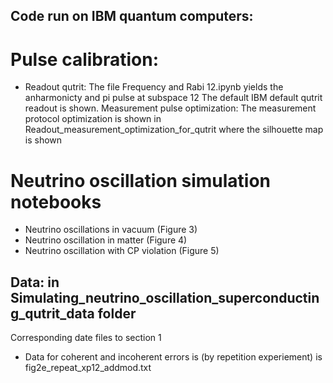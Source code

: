 ## Code run on IBM quantum computers: 
# Pulse calibration:
- Readout qutrit: The file Frequency and Rabi 12.ipynb yields the anharmonicty and pi pulse at subspace 12
 The default IBM default qutrit readout is shown. 
Measurement pulse optimization:
The measurement protocol optimization is shown in Readout_measurement_optimization_for_qutrit where the silhouette map is shown

# Neutrino oscillation simulation notebooks
- Neutrino oscillations in vacuum (Figure 3)
- Neutrino oscillation in matter (Figure 4)
- Neutrino oscillation with CP violation (Figure 5)
## Data: in Simulating_neutrino_oscillation_superconducting_qutrit_data folder
Corresponding date files to section 1 

- Data for coherent and incoherent errors is (by repetition experiement) is fig2e_repeat_xp12_addmod.txt
